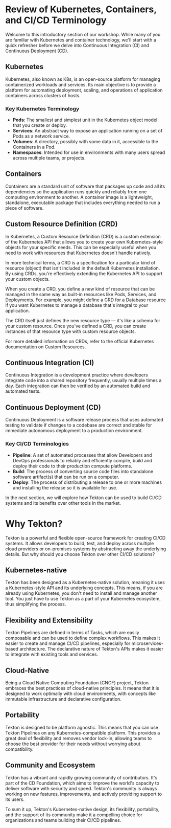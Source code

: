 # Review of Kubernetes, Containers, and CI/CD Terminology

Welcome to this introductory section of our workshop. While many of you are familiar with Kubernetes and container technology, we'll start with a quick refresher before we delve into Continuous Integration (CI) and Continuous Deployment (CD).

## Kubernetes

Kubernetes, also known as K8s, is an open-source platform for managing containerized workloads and services. Its main objective is to provide a platform for automating deployment, scaling, and operations of application containers across clusters of hosts.

### Key Kubernetes Terminology

- **Pods**: The smallest and simplest unit in the Kubernetes object model that you create or deploy.
- **Services**: An abstract way to expose an application running on a set of Pods as a network service.
- **Volumes**: A directory, possibly with some data in it, accessible to the Containers in a Pod.
- **Namespaces**: Intended for use in environments with many users spread across multiple teams, or projects.

## Containers

Containers are a standard unit of software that packages up code and all its dependencies so the application runs quickly and reliably from one computing environment to another. A container image is a lightweight, standalone, executable package that includes everything needed to run a piece of software.

## Custom Resource Definition (CRD)

In Kubernetes, a Custom Resource Definition (CRD) is a custom extension of the Kubernetes API that allows you to create your own Kubernetes-style objects for your specific needs. This can be especially useful when you need to work with resources that Kubernetes doesn't handle natively.

In more technical terms, a CRD is a specification for a particular kind of resource (object) that isn't included in the default Kubernetes installation. By using CRDs, you're effectively extending the Kubernetes API to support your custom objects.

When you create a CRD, you define a new kind of resource that can be managed in the same way as built-in resources like Pods, Services, and Deployments. For example, you might define a CRD for a Database resource if you want Kubernetes to manage a database that's integral to your application.

The CRD itself just defines the new resource type — it's like a schema for your custom resource. Once you've defined a CRD, you can create instances of that resource type with custom resource objects.

For more detailed information on CRDs, refer to the official Kubernetes documentation on Custom Resources.

## Continuous Integration (CI)

Continuous Integration is a development practice where developers integrate code into a shared repository frequently, usually multiple times a day. Each integration can then be verified by an automated build and automated tests.

## Continuous Deployment (CD)

Continuous Deployment is a software release process that uses automated testing to validate if changes to a codebase are correct and stable for immediate autonomous deployment to a production environment.

### Key CI/CD Terminologies

- **Pipeline**: A set of automated processes that allow Developers and DevOps professionals to reliably and efficiently compile, build and deploy their code to their production compute platforms.
- **Build**: The process of converting source code files into standalone software artifact(s) that can be run on a computer.
- **Deploy**: The process of distributing a release to one or more machines and installing the release so it is available for use.

In the next section, we will explore how Tekton can be used to build CI/CD systems and its benefits over other tools in the market.

# Why Tekton?

Tekton is a powerful and flexible open-source framework for creating CI/CD systems. It allows developers to build, test, and deploy across multiple cloud providers or on-premises systems by abstracting away the underlying details. But why should you choose Tekton over other CI/CD solutions?

## Kubernetes-native

Tekton has been designed as a Kubernetes-native solution, meaning it uses a Kubernetes-style API and its underlying concepts. This means, if you are already using Kubernetes, you don't need to install and manage another tool. You just have to use Tekton as a part of your Kubernetes ecosystem, thus simplifying the process.

## Flexibility and Extensibility

Tekton Pipelines are defined in terms of Tasks, which are easily composable and can be used to define complex workflows. This makes it easier to create and manage CI/CD pipelines, especially for microservices-based architecture. The declarative nature of Tekton's APIs makes it easier to integrate with existing tools and services.

## Cloud-Native

Being a Cloud Native Computing Foundation (CNCF) project, Tekton embraces the best practices of cloud-native principles. It means that it is designed to work optimally with cloud environments, with concepts like immutable infrastructure and declarative configuration.

## Portability

Tekton is designed to be platform agnostic. This means that you can use Tekton Pipelines on any Kubernetes-compatible platform. This provides a great deal of flexibility and removes vendor lock-in, allowing teams to choose the best provider for their needs without worrying about compatibility.

## Community and Ecosystem

Tekton has a vibrant and rapidly growing community of contributors. It's part of the CD Foundation, which aims to improve the world's capacity to deliver software with security and speed. Tekton's community is always working on new features, improvements, and actively providing support to its users.

To sum it up, Tekton's Kubernetes-native design, its flexibility, portability, and the support of its community make it a compelling choice for organizations and teams building their CI/CD pipelines.
